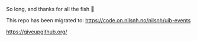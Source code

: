 So long, and thanks for all the fish :dolphin:

This repo has been migrated to: https://code.on.nilsnh.no/nilsnh/uib-events

https://giveupgithub.org/

